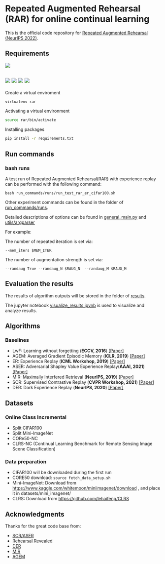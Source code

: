 # Repeated Augmented Rehearsal (RAR) for online continual learning

This is the official code repository for [Repeated Augmented Rehearsal (NeurIPS 2022)](https://arxiv.org/abs/2209.13917).

##

## Requirements
![](https://img.shields.io/badge/python-3.7-green.svg)

![](https://img.shields.io/badge/torch-1.5.1-blue.svg)
![](https://img.shields.io/badge/torchvision-0.6.1-blue.svg)
![](https://img.shields.io/badge/PyYAML-5.3.1-blue.svg)
![](https://img.shields.io/badge/scikit--learn-0.23.0-blue.svg)
----
Create a virtual enviroment
```sh
virtualenv rar
```
Activating a virtual environment
```sh
source rar/bin/activate
```
Installing packages
```sh
pip install -r requirements.txt
```

## Run commands

### bash runs
A test run of Repeated Augmented Rehearsal(RAR) with experience replay can be performed with the following command:
```
bash run_commands/runs/run_test_rar_er_cifar100.sh
```
Other experiment commands can be found in the folder of [run_commands/runs](run_commands/runs).

Detailed descriptions of options can be found in [general_main.py](general_main.py) and [utils/argparser](utils/argparser)

For example: 

The number of repeated iteration is set via:
```
--mem_iters $MEM_ITER
```
The number of augmentation strength is set via:
```
--randaug True --randaug_N $RAUG_N  --randaug_M $RAUG_M
```

## Evaluation the results
The results of algorithm outputs will be stored in the folder of [results](results/).

The jupyter notebook [visualize_results.ipynb](visualize_results.ipynb) is used to visualize and analyze results.


## Algorithms 

### Baselines
* LwF: Learning without forgetting (**ECCV, 2016**) [[Paper]](https://link.springer.com/chapter/10.1007/978-3-319-46493-0_37)
* AGEM: Averaged Gradient Episodic Memory (**ICLR, 2019**) [[Paper]](https://openreview.net/forum?id=Hkf2_sC5FX)
* ER: Experience Replay (**ICML Workshop, 2019**) [[Paper]](https://arxiv.org/abs/1902.10486)
* ASER: Adversarial Shapley Value Experience Replay(**AAAI, 2021**) [[Paper]](https://arxiv.org/abs/2009.00093)
* MIR: Maximally Interfered Retrieval (**NeurIPS, 2019**) [[Paper]](https://proceedings.neurips.cc/paper/2019/hash/15825aee15eb335cc13f9b559f166ee8-Abstract.html)
* SCR: Supervised Contrastive Replay (**CVPR Workshop, 2021**) [[Paper]](https://arxiv.org/abs/2103.13885)
* DER: Dark Experience Replay (**NeurIPS, 2020**) [[Paper]](https://proceedings.neurips.cc/paper/2020/file/b704ea2c39778f07c617f6b7ce480e9e-Paper.pdf)


## Datasets

### Online Class Incremental

- Split CIFAR100
- Split Mini-ImageNet
- CORe50-NC
- CLRS-NC (Continual Learning Benchmark for Remote
  Sensing Image Scene Classification)
### Data preparation
- CIFAR100 will be downloaded during the first run
- CORE50 download: `source fetch_data_setup.sh`
- Mini-ImageNet: Download from https://www.kaggle.com/whitemoon/miniimagenet/download , and place it in datasets/mini_imagenet/
- CLRS: Download from https://github.com/lehaifeng/CLRS



## Acknowledgments
Thanks for the great code base from:
- [SCR/ASER](https://github.com/RaptorMai/online-continual-learning)
- [Rehearsal Revealed](https://github.com/Mattdl/RehearsalRevealed)
- [DER](https://github.com/aimagelab/mammoth)
- [MIR](https://github.com/optimass/Maximally_Interfered_Retrieval)
- [AGEM](https://github.com/facebookresearch/agem)

